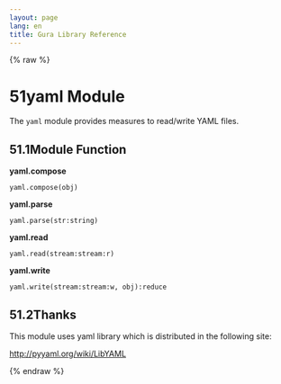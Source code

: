 ```yaml
---
layout: page
lang: en
title: Gura Library Reference
---
```


{% raw %}
<h1><span class="caption-index-1">51</span><a name="anchor-51"></a>yaml Module</h1>
<p>
The <code>yaml</code> module provides measures to read/write YAML files.
</p>
<h2><span class="caption-index-2">51.1</span><a name="anchor-51-1"></a>Module Function</h2>
<p>
<strong>yaml.compose</strong>
</p>
<p>
<code>yaml.compose(obj)</code>
</p>
<p>
<strong>yaml.parse</strong>
</p>
<p>
<code>yaml.parse(str:string)</code>
</p>
<p>
<strong>yaml.read</strong>
</p>
<p>
<code>yaml.read(stream:stream:r)</code>
</p>
<p>
<strong>yaml.write</strong>
</p>
<p>
<code>yaml.write(stream:stream:w, obj):reduce</code>
</p>
<h2><span class="caption-index-2">51.2</span><a name="anchor-51-2"></a>Thanks</h2>
<p>
This module uses yaml library which is distributed in the following site:
</p>
<p>
<a href="http://pyyaml.org/wiki/LibYAML">http://pyyaml.org/wiki/LibYAML</a>
</p>
<p />

{% endraw %}
